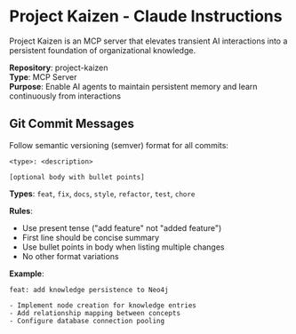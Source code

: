 # Project Kaizen - Claude Instructions

Project Kaizen is an MCP server that elevates transient AI interactions into a persistent foundation of organizational knowledge.

**Repository**: project-kaizen  
**Type**: MCP Server  
**Purpose**: Enable AI agents to maintain persistent memory and learn continuously from interactions

## Git Commit Messages

Follow semantic versioning (semver) format for all commits:

```
<type>: <description>

[optional body with bullet points]
```

**Types**: `feat`, `fix`, `docs`, `style`, `refactor`, `test`, `chore`

**Rules**:
- Use present tense ("add feature" not "added feature")
- First line should be concise summary
- Use bullet points in body when listing multiple changes
- No other format variations

**Example**:
```
feat: add knowledge persistence to Neo4j

- Implement node creation for knowledge entries
- Add relationship mapping between concepts
- Configure database connection pooling
```